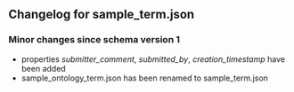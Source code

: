 ## Changelog for sample_term.json

### Minor changes since schema version 1

* properties *submitter_comment*, *submitted_by*, *creation_timestamp* have been added
* sample_ontology_term.json has been renamed to sample_term.json
